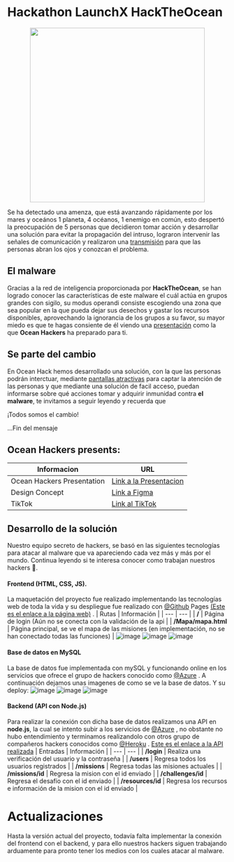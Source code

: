 # Hackathon LaunchX HackTheOcean

<p align="center">
  <img src="https://user-images.githubusercontent.com/53382424/168632547-2e44b71b-2056-43b6-b743-fe9a5dbc67ba.png", width=400px height=400px>
</p>

Se ha detectado una amenza, que está avanzando rápidamente por los mares y oceános
1 planeta, 4 océanos, 1 enemigo en común, esto despertó la preocupación de 5 personas
que decidieron tomar acción y desarrollar una solución para evitar la propagación del intruso,
lograron intervenir las señales de comunicación y realizaron una [transmisión](https://www.tiktok.com/@camarenaai/video/7098130719091821830?_t=8SLVu2Z6mX8&_r=1) para que las personas abran los ojos y conozcan el problema.

## El malware
Gracias a la red de inteligencia proporcionada por **HackTheOcean**, se han logrado conocer las
características de este malware el cuál actúa en grupos grandes con sigilo, su modus operandi consiste 
escogiendo una zona que sea popular en la que pueda dejar sus desechos y gastar los recursos disponibles,
aprovechando la ignorancia de los grupos a su favor, su mayor miedo es que te hagas consiente de él viendo
una [presentación](https://www.canva.com/design/DAFAsNz8w00/3l_UBe1R1rZp5bMMzp5L3Q/view?website#2:caracter-sticas-es-altamente-peligroso.-se-infiltra-de-forma-r-pida-entre-las-zonas-m-s-vulnerables.-se-mueve-en-grupos) 
como la que **Ocean Hackers** ha preparado para ti.

## Se parte del cambio
En Ocean Hack hemos desarrollado una solución, con la que las personas podrán interctuar, mediante 
[pantallas atractivas](https://www.figma.com/file/exfIiT36KUctyYsiOetjrG/HackTheOcean---Design-concept?node-id=0%3A1)
para captar la atención de las personas y que mediante una solución de facil acceso, puedan informarse
sobre qué acciones tomar y adquirir inmunidad contra **el malware**, te invitamos a seguir leyendo y recuerda que

¡Todos somos el cambio! 

...Fin del mensaje

## Ocean Hackers presents:

| Informacion | URL |
| --- | --- |
| Ocean Hackers Presentation | [Link a la Presentacion](https://www.canva.com/design/DAFAsNz8w00/3l_UBe1R1rZp5bMMzp5L3Q/view?website#2:un-malware-se-ha-infiltrado-en-nuestros-oc-anos-y-esta-comprometiendo-su-sistema) |
| Design Concept | [Link a Figma](https://www.figma.com/file/exfIiT36KUctyYsiOetjrG/HackTheOcean---Design-concept?node-id=0%3A1) |
| TikTok | [Link al TikTok](https://vm.tiktok.com/ZMLc3VxX4/?k=1) |


## Desarrollo de la solución
Nuestro equipo secreto de hackers, se basó en las siguientes tecnologías para atacar al malware que va apareciendo cada vez más y más por el mundo. Continua leyendo si te interesa conocer como trabajan nuestros hackers 👀.

#### Frontend (HTML, CSS, JS).
La maquetación del proyecto fue realizado implementando las tecnologías web de toda la vida y su despliegue fue realizado con [@Github](https://github.com/github) Pages [(Este es el enlace a la página web)](https://oceanhackers.github.io/HackTheOcean/) .
| Rutas | Información |
| --- | --- |
| **/** | Página de login (Aún no se conecta con la validación de la api |
| **/Mapa/mapa.html** | Página principal, se ve el mapa de las misiones (en implementación, no se han conectado todas las funciones) |
![image](https://user-images.githubusercontent.com/53382424/168630387-1e0e505a-f2ab-46ee-b83d-449e316ddf54.png)
![image](https://user-images.githubusercontent.com/53382424/168739335-636d2e52-3015-41f5-b5c6-c5d53a0d1598.png)
![image](https://user-images.githubusercontent.com/53382424/168739291-5661d7a9-3595-404d-9d40-d7af3ed347ce.png)

#### Base de datos en MySQL
La base de datos fue implementada con mySQL y funcionando online en los servicios que ofrece el grupo de hackers conocido como [@Azure](https://github.com/azure) . A continuación dejamos unas imagenes de como se ve la base de datos. Y su deploy:
![image](https://user-images.githubusercontent.com/53382424/168626384-577861b7-8e1e-4745-af96-c84c12bd168c.png)
![image](https://user-images.githubusercontent.com/53382424/168626453-b91ad9b4-4bab-4458-be50-b1f698206008.png)
![image](https://user-images.githubusercontent.com/53382424/168626760-5cbf3e9b-c279-40b2-8e24-fbf382442c73.png)

#### Backend (API con Node.js)
Para realizar la conexión con dicha base de datos realizamos una API en **node.js**, la cual se intento subir a los servicios de [@Azure](https://github.com/azure) , no obstante no hubo entendimiento y terminamos realizandolo con otros grupo de compañeros hackers conocidos como [@Heroku](https://github.com/heroku) . [Este es el enlace a la API realizada](https://oceanhackersapi.herokuapp.com/)
| Entradas | Información |
| --- | --- |
| **/login** | Realiza una verificación del usuario y la contraseña |
| **/users** | Regresa todos los usuarios registrados |
| **/missions** | Regresa todas las misiones actuales |
| **/missions/id** | Regresa la mision con el id enviado |
| **/challenges/id** | Regresa el desafío con el id enviado |
| **/resources/id** | Regresa los recursos e información de la mision con el id enviado |

# Actualizaciones
Hasta la versión actual del proyecto, todavía falta implementar la conexión del frontend con el backend, y para ello nuestros hackers siguen trabajando arduamente para pronto tener los medios con los cuales atacar al malware.
